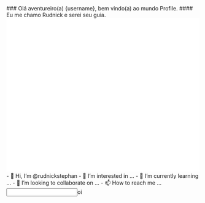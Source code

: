 
<div id="fundo-game">
### Olá aventureiro(a) {username}, bem vindo(a) ao mundo Profile.
#### Eu me chamo Rudnick e serei seu guia.
</div>
<img src="header.svg" width="800" height="400" alt="Click to see the source">
- 👋 Hi, I’m @rudnickstephan
- 👀 I’m interested in ...
- 🌱 I’m currently learning ...
- 💞️ I’m looking to collaborate on ...
- 📫 How to reach me ...
<input type="text" id="fname" name="fname">oi<br><br>
<!---
rudnickstephan/rudnickstephan is a ✨ special ✨ repository because its `README.md` (this file) appears on your GitHub profile.
You can click the Preview link to take a look at your changes.
--->
